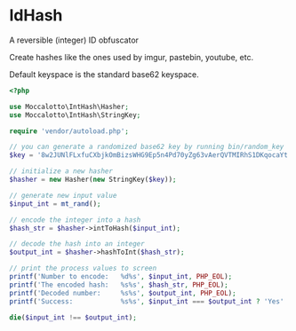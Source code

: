 # IdHash

A reversible (integer) ID obfuscator

Create hashes like the ones used by imgur, pastebin, youtube, etc.

Default keyspace is the standard base62 keyspace.

```php
<?php

use Moccalotto\IntHash\Hasher;
use Moccalotto\IntHash\StringKey;

require 'vendor/autoload.php';

// you can generate a randomized base62 key by running bin/random_key
$key = '8w2JUNlFLxfuCXbjkOmBizsWHG9Ep5n4Pd70yZg63vAerQVTMIRhS1DKqocaYt';

// initialize a new hasher
$hasher = new Hasher(new StringKey($key));

// generate new input value
$input_int = mt_rand();

// encode the integer into a hash
$hash_str = $hasher->intToHash($input_int);

// decode the hash into an integer
$output_int = $hasher->hashToInt($hash_str);

// print the process values to screen
printf('Number to encode:   %d%s', $input_int, PHP_EOL);
printf('The encoded hash:   %s%s', $hash_str, PHP_EOL);
printf('Decoded number:     %s%s', $output_int, PHP_EOL);
printf('Success:            %s%s', $input_int === $output_int ? 'Yes' : 'NO!', PHP_EOL);

die($input_int !== $output_int);
```
